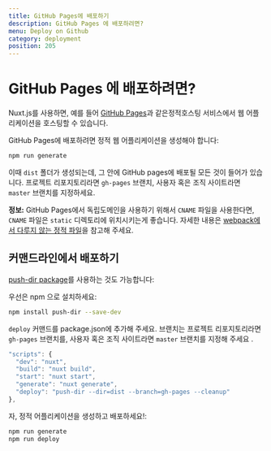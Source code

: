 ```yaml
---
title: GitHub Pages에 배포하기
description: GitHub Pages 에 배포하려면?
menu: Deploy on Github
category: deployment
position: 205
---
```


# GitHub Pages 에 배포하려면?

Nuxt.js를 사용하면, 예를 들어 [GitHub Pages](https://pages.github.com/)과 같은정적호스팅 서비스에서 웹 어플리케이션을 호스팅할 수 있습니다.

GitHub Pages에 배포하려면 정적 웹 어플리케이션을 생성해야 합니다:

```bash
npm run generate
```

이때 `dist` 폴더가 생성되는데, 그 안에 GitHub pages에 배포될 모든 것이 들어가 있습니다. 프로젝트 리포지토리라면 `gh-pages` 브랜치, 사용자 혹은 조직 사이트라면 `master` 브랜치를 지정하세요.

<!-- <div class="Alert Alert--nuxt-green">

<b>INFO:</b> If you use a custom domain for your GitHub Pages and put `CNAME` file, it is recommended that CNAME file is put in the `static` directory. [More documentation](/docs/2.x/directory-structure/static) about it.

</div> -->

<div class="Alert Alert--nuxt-green">

<b>정보:</b> GitHub Pages에서 독립도메인을 사용하기 위해서 `CNAME` 파일을 사용한다면, `CNAME` 파일은 `static` 디렉토리에 위치시키는게 좋습니다. 자세한 내용은 [webpack에서 다루지 않는 정적 파일](/docs/2.x/directory-structure/static)을 참고해 주세요.

</div>

<!-- ## Command line deployment -->

## 커맨드라인에서 배포하기

[push-dir package](https://github.com/L33T-KR3W/push-dir)를 사용하는 것도 가능합니다:

우선은 npm 으로 설치하세요:

```bash
npm install push-dir --save-dev
```

`deploy` 커맨드를 package.json에 추가해 주세요. 브랜치는 프로젝트 리포지토리라면 `gh-pages` 브랜치를, 사용자 혹은 조직 사이트라면 `master` 브랜치를 지정해 주세요 .

```js
"scripts": {
  "dev": "nuxt",
  "build": "nuxt build",
  "start": "nuxt start",
  "generate": "nuxt generate",
  "deploy": "push-dir --dir=dist --branch=gh-pages --cleanup"
},
```

자, 정적 어플리케이션을 생성하고 배포하세요!:

```bash
npm run generate
npm run deploy
```
